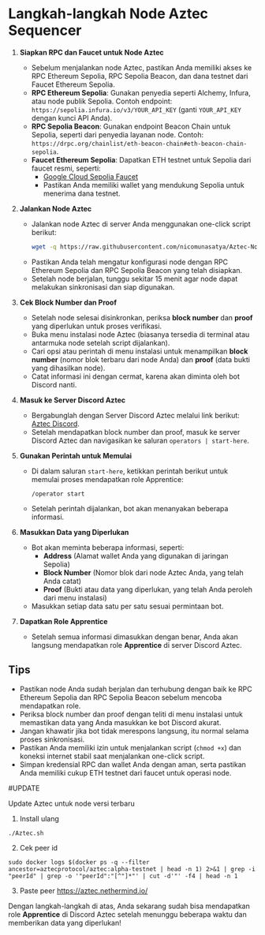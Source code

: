 # Langkah-langkah Node Aztec Sequencer

1. **Siapkan RPC dan Faucet untuk Node Aztec**
   - Sebelum menjalankan node Aztec, pastikan Anda memiliki akses ke RPC Ethereum Sepolia, RPC Sepolia Beacon, dan dana testnet dari Faucet Ethereum Sepolia.
   - **RPC Ethereum Sepolia**: Gunakan penyedia seperti Alchemy, Infura, atau node publik Sepolia. Contoh endpoint: `https://sepolia.infura.io/v3/YOUR_API_KEY` (ganti `YOUR_API_KEY` dengan kunci API Anda).
   - **RPC Sepolia Beacon**: Gunakan endpoint Beacon Chain untuk Sepolia, seperti dari penyedia layanan node. Contoh: `https://drpc.org/chainlist/eth-beacon-chain#eth-beacon-chain-sepolia`.
   - **Faucet Ethereum Sepolia**: Dapatkan ETH testnet untuk Sepolia dari faucet resmi, seperti:
     - [Google Cloud Sepolia Faucet](https://cloud.google.com/application/web3/faucet/ethereum/sepolia)
     - Pastikan Anda memiliki wallet yang mendukung Sepolia untuk menerima dana testnet.

2. **Jalankan Node Aztec**
   - Jalankan node Aztec di server Anda menggunakan one-click script berikut:
     ```bash
     wget -q https://raw.githubusercontent.com/nicomunasatya/Aztec-Node/main/Aztec.sh && chmod +x Aztec.sh && ./Aztec.sh
     ```
   - Pastikan Anda telah mengatur konfigurasi node dengan RPC Ethereum Sepolia dan RPC Sepolia Beacon yang telah disiapkan.
   - Setelah node berjalan, tunggu sekitar 15 menit agar node dapat melakukan sinkronisasi dan siap digunakan.

3. **Cek Block Number dan Proof**
   - Setelah node selesai disinkronkan, periksa **block number** dan **proof** yang diperlukan untuk proses verifikasi.
   - Buka menu instalasi node Aztec (biasanya tersedia di terminal atau antarmuka node setelah script dijalankan).
   - Cari opsi atau perintah di menu instalasi untuk menampilkan **block number** (nomor blok terbaru dari node Anda) dan **proof** (data bukti yang dihasilkan node).
   - Catat informasi ini dengan cermat, karena akan diminta oleh bot Discord nanti.

4. **Masuk ke Server Discord Aztec**
   - Bergabunglah dengan Server Discord Aztec melalui link berikut: [Aztec Discord](https://discord.gg/aztec).
   - Setelah mendapatkan block number dan proof, masuk ke server Discord Aztec dan navigasikan ke saluran `operators | start-here`.

5. **Gunakan Perintah untuk Memulai**
   - Di dalam saluran `start-here`, ketikkan perintah berikut untuk memulai proses mendapatkan role Apprentice:
     ```
     /operator start
     ```
   - Setelah perintah dijalankan, bot akan menanyakan beberapa informasi.

6. **Masukkan Data yang Diperlukan**
   - Bot akan meminta beberapa informasi, seperti:
     - **Address** (Alamat wallet Anda yang digunakan di jaringan Sepolia)
     - **Block Number** (Nomor blok dari node Aztec Anda, yang telah Anda catat)
     - **Proof** (Bukti atau data yang diperlukan, yang telah Anda peroleh dari menu instalasi)
   - Masukkan setiap data satu per satu sesuai permintaan bot.

7. **Dapatkan Role Apprentice**
   - Setelah semua informasi dimasukkan dengan benar, Anda akan langsung mendapatkan role **Apprentice** di server Discord Aztec.

## Tips
- Pastikan node Anda sudah berjalan dan terhubung dengan baik ke RPC Ethereum Sepolia dan RPC Sepolia Beacon sebelum mencoba mendapatkan role.
- Periksa block number dan proof dengan teliti di menu instalasi untuk memastikan data yang Anda masukkan ke bot Discord akurat.
- Jangan khawatir jika bot tidak merespons langsung, itu normal selama proses sinkronisasi.
- Pastikan Anda memiliki izin untuk menjalankan script (`chmod +x`) dan koneksi internet stabil saat menjalankan one-click script.
- Simpan kredensial RPC dan wallet Anda dengan aman, serta pastikan Anda memiliki cukup ETH testnet dari faucet untuk operasi node.

#UPDATE

Update Aztec untuk node versi terbaru
1. Install ulang
```
./Aztec.sh
```
2. Cek peer id
```
sudo docker logs $(docker ps -q --filter ancestor=aztecprotocol/aztec:alpha-testnet | head -n 1) 2>&1 | grep -i "peerId" | grep -o '"peerId":"[^"]*"' | cut -d'"' -f4 | head -n 1
```
3. Paste peer
https://aztec.nethermind.io/

Dengan langkah-langkah di atas, Anda sekarang sudah bisa mendapatkan role **Apprentice** di Discord Aztec setelah menunggu beberapa waktu dan memberikan data yang diperlukan!

